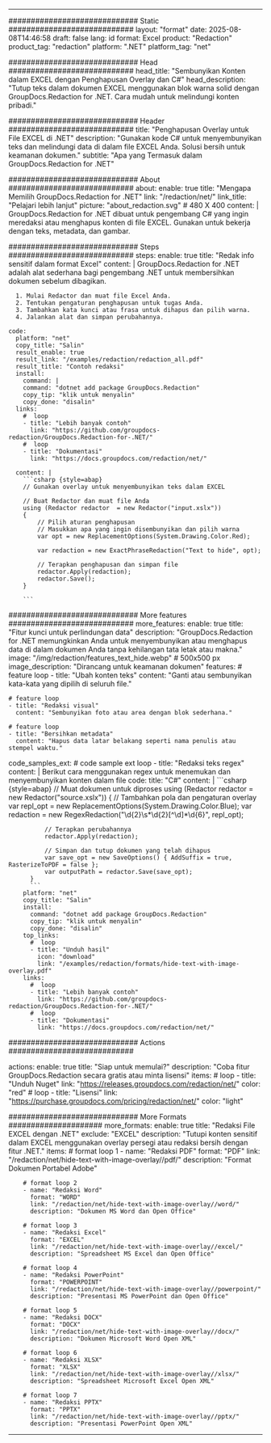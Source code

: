 
---
############################# Static ############################
layout: "format"
date:  2025-08-08T14:46:58
draft: false
lang: id
format: Excel
product: "Redaction"
product_tag: "redaction"
platform: ".NET"
platform_tag: "net"

############################# Head ############################
head_title: "Sembunyikan Konten dalam EXCEL dengan Penghapusan Overlay dan C#"
head_description: "Tutup teks dalam dokumen EXCEL menggunakan blok warna solid dengan GroupDocs.Redaction for .NET. Cara mudah untuk melindungi konten pribadi."

############################# Header ############################
title: "Penghapusan Overlay untuk File EXCEL di .NET" 
description: "Gunakan kode C# untuk menyembunyikan teks dan melindungi data di dalam file EXCEL Anda. Solusi bersih untuk keamanan dokumen."
subtitle: "Apa yang Termasuk dalam GroupDocs.Redaction for .NET" 

############################# About ############################
about:
    enable: true
    title: "Mengapa Memilih GroupDocs.Redaction for .NET"
    link: "/redaction/net/"
    link_title: "Pelajari lebih lanjut"
    picture: "about_redaction.svg" # 480 X 400
    content: |
       GroupDocs.Redaction for .NET dibuat untuk pengembang C# yang ingin meredaksi atau menghapus konten di file EXCEL. Gunakan untuk bekerja dengan teks, metadata, dan gambar.

############################# Steps ############################
steps:
    enable: true
    title: "Redak info sensitif dalam format Excel"
    content: |
      GroupDocs.Redaction for .NET adalah alat sederhana bagi pengembang .NET untuk membersihkan dokumen sebelum dibagikan.
      
      1. Mulai Redactor dan muat file Excel Anda.
      2. Tentukan pengaturan penghapusan untuk tugas Anda.
      3. Tambahkan kata kunci atau frasa untuk dihapus dan pilih warna.
      4. Jalankan alat dan simpan perubahannya.
   
    code:
      platform: "net"
      copy_title: "Salin"
      result_enable: true
      result_link: "/examples/redaction/redaction_all.pdf"
      result_title: "Contoh redaksi"
      install:
        command: |
        command: "dotnet add package GroupDocs.Redaction"
        copy_tip: "klik untuk menyalin"
        copy_done: "disalin"
      links:
        #  loop
        - title: "Lebih banyak contoh"
          link: "https://github.com/groupdocs-redaction/GroupDocs.Redaction-for-.NET/"
        #  loop
        - title: "Dokumentasi"
          link: "https://docs.groupdocs.com/redaction/net/"
          
      content: |
        ```csharp {style=abap}
        // Gunakan overlay untuk menyembunyikan teks dalam EXCEL

        // Buat Redactor dan muat file Anda
        using (Redactor redactor  = new Redactor("input.xslx"))
        {
            // Pilih aturan penghapusan
            // Masukkan apa yang ingin disembunyikan dan pilih warna
            var opt = new ReplacementOptions(System.Drawing.Color.Red);
            
            var redaction = new ExactPhraseRedaction("Text to hide", opt);

            // Terapkan penghapusan dan simpan file
            redactor.Apply(redaction);
            redactor.Save();
        }
        
        ```            


############################# More features ############################
more_features:
  enable: true
  title: "Fitur kunci untuk perlindungan data"
  description: "GroupDocs.Redaction for .NET memungkinkan Anda untuk menyembunyikan atau menghapus data di dalam dokumen Anda tanpa kehilangan tata letak atau makna."
  image: "/img/redaction/features_text_hide.webp" # 500x500 px
  image_description: "Dirancang untuk keamanan dokumen"
  features:
    # feature loop
    - title: "Ubah konten teks"
      content: "Ganti atau sembunyikan kata-kata yang dipilih di seluruh file."

    # feature loop
    - title: "Redaksi visual"
      content: "Sembunyikan foto atau area dengan blok sederhana."

    # feature loop
    - title: "Bersihkan metadata"
      content: "Hapus data latar belakang seperti nama penulis atau stempel waktu."
      
  code_samples_ext:
    # code sample ext loop
    - title: "Redaksi teks regex"
      content: |
        Berikut cara menggunakan regex untuk menemukan dan menyembunyikan konten dalam file
      code:
        title: "C#"
        content: |
          ```csharp {style=abap}
          //  Muat dokumen untuk diproses
          using (Redactor redactor  = new Redactor("source.xslx"))
          {
              // Tambahkan pola dan pengaturan overlay
              var repl_opt = new ReplacementOptions(System.Drawing.Color.Blue);
              var redaction = new RegexRedaction("\\d{2}\\s*\\d{2}[^\\d]*\\d{6}", repl_opt);

              // Terapkan perubahannya
              redactor.Apply(redaction);

              // Simpan dan tutup dokumen yang telah dihapus
              var save_opt = new SaveOptions() { AddSuffix = true, RasterizeToPDF = false };
              var outputPath = redactor.Save(save_opt);
          }
          ```
        platform: "net"
        copy_title: "Salin"
        install:
          command: "dotnet add package GroupDocs.Redaction"
          copy_tip: "klik untuk menyalin"
          copy_done: "disalin"
        top_links:
          #  loop
          - title: "Unduh hasil"
            icon: "download"
            link: "/examples/redaction/formats/hide-text-with-image-overlay.pdf"
        links:
          #  loop
          - title: "Lebih banyak contoh"
            link: "https://github.com/groupdocs-redaction/GroupDocs.Redaction-for-.NET/"
          #  loop
          - title: "Dokumentasi"
            link: "https://docs.groupdocs.com/redaction/net/"


############################# Actions ############################

actions:
  enable: true
  title: "Siap untuk memulai?"
  description: "Coba fitur GroupDocs.Redaction secara gratis atau minta lisensi"
  items:
    #  loop
    - title: "Unduh Nuget"
      link: "https://releases.groupdocs.com/redaction/net/"
      color: "red"
        #  loop
    - title: "Lisensi"
      link: "https://purchase.groupdocs.com/pricing/redaction/net/"
      color: "light"


############################# More Formats #####################
more_formats:
    enable: true
    title: "Redaksi File EXCEL dengan .NET"
    exclude: "EXCEL"
    description: "Tutupi konten sensitif dalam EXCEL menggunakan overlay persegi atau redaksi bersih dengan fitur .NET."
    items: 
        # format loop 1
        - name: "Redaksi PDF"
          format: "PDF"
          link: "/redaction/net/hide-text-with-image-overlay//pdf/"
          description: "Format Dokumen Portabel Adobe"

        # format loop 2
        - name: "Redaksi Word"
          format: "WORD"
          link: "/redaction/net/hide-text-with-image-overlay//word/"
          description: "Dokumen MS Word dan Open Office"
          
        # format loop 3
        - name: "Redaksi Excel"
          format: "EXCEL"
          link: "/redaction/net/hide-text-with-image-overlay//excel/"
          description: "Spreadsheet MS Excel dan Open Office"

        # format loop 4
        - name: "Redaksi PowerPoint"
          format: "POWERPOINT"
          link: "/redaction/net/hide-text-with-image-overlay//powerpoint/"
          description: "Presentasi MS PowerPoint dan Open Office"

        # format loop 5
        - name: "Redaksi DOCX"
          format: "DOCX"
          link: "/redaction/net/hide-text-with-image-overlay//docx/"
          description: "Dokumen Microsoft Word Open XML"
          
        # format loop 6
        - name: "Redaksi XLSX"
          format: "XLSX"
          link: "/redaction/net/hide-text-with-image-overlay//xlsx/"
          description: "Spreadsheet Microsoft Excel Open XML"
          
        # format loop 7
        - name: "Redaksi PPTX"
          format: "PPTX"
          link: "/redaction/net/hide-text-with-image-overlay//pptx/"
          description: "Presentasi PowerPoint Open XML"


---